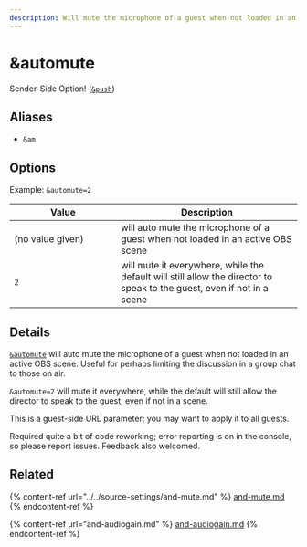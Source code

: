 ```yaml
---
description: Will mute the microphone of a guest when not loaded in an active OBS scene
---
```


# \&automute

Sender-Side Option! ([`&push`](../../source-settings/push.md))

## Aliases

* `&am`

## Options

Example: `&automute=2`

<table><thead><tr><th width="171">Value</th><th>Description</th></tr></thead><tbody><tr><td>(no value given)</td><td>will auto mute the microphone of a guest when not loaded in an active OBS scene</td></tr><tr><td><code>2</code></td><td>will mute it everywhere, while the default will still allow the director to speak to the guest, even if not in a scene</td></tr></tbody></table>

## Details

[`&automute`](and-automute.md) will auto mute the microphone of a guest when not loaded in an active OBS scene. Useful for perhaps limiting the discussion in a group chat to those on air.

`&automute=2` will mute it everywhere, while the default will still allow the director to speak to the guest, even if not in a scene.

This is a guest-side URL parameter; you may want to apply it to all guests.

Required quite a bit of code reworking; error reporting is on in the console, so please report issues. Feedback also welcomed.

## Related

{% content-ref url="../../source-settings/and-mute.md" %}
[and-mute.md](../../source-settings/and-mute.md)
{% endcontent-ref %}

{% content-ref url="and-audiogain.md" %}
[and-audiogain.md](and-audiogain.md)
{% endcontent-ref %}
